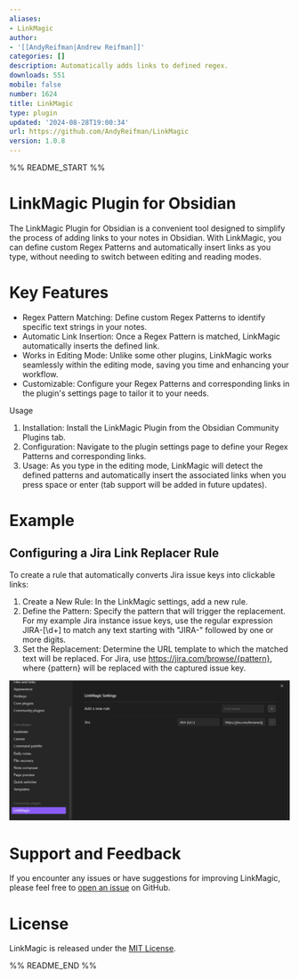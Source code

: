 ```yaml
---
aliases:
- LinkMagic
author:
- '[[AndyReifman|Andrew Reifman]]'
categories: []
description: Automatically adds links to defined regex.
downloads: 551
mobile: false
number: 1624
title: LinkMagic
type: plugin
updated: '2024-08-28T19:00:34'
url: https://github.com/AndyReifman/LinkMagic
version: 1.0.8
---
```


%% README_START %%

# LinkMagic Plugin for Obsidian

The LinkMagic Plugin for Obsidian is a convenient tool designed to simplify the process of adding links to your notes in Obsidian. With LinkMagic, you can define custom Regex Patterns and automatically insert links as you type, without needing to switch between editing and reading modes.
# Key Features

  - Regex Pattern Matching: Define custom Regex Patterns to identify specific text strings in your notes.
  - Automatic Link Insertion: Once a Regex Pattern is matched, LinkMagic automatically inserts the defined link.
  - Works in Editing Mode: Unlike some other plugins, LinkMagic works seamlessly within the editing mode, saving you time and enhancing your workflow.
  - Customizable: Configure your Regex Patterns and corresponding links in the plugin's settings page to tailor it to your needs.

Usage

  1. Installation: Install the LinkMagic Plugin from the Obsidian Community Plugins tab.
  2. Configuration: Navigate to the plugin settings page to define your Regex Patterns and corresponding links.
  3. Usage: As you type in the editing mode, LinkMagic will detect the defined patterns and automatically insert the associated links when you press space or enter (tab support will be added in future updates).

# Example

## Configuring a Jira Link Replacer Rule

To create a rule that automatically converts Jira issue keys into clickable links:

  1. Create a New Rule: In the LinkMagic settings, add a new rule.
  2. Define the Pattern: Specify the pattern that will trigger the replacement. For my example Jira instance issue keys, use the regular expression JIRA-[\d+] to match any text starting with "JIRA-" followed by one or more digits.
  3. Set the Replacement: Determine the URL template to which the matched text will be replaced. For Jira, use https://jira.com/browse/{pattern}, where {pattern} will be replaced with the captured issue key.


![An image showing the settings page for LinkMagic with an example pattern](https://raw.githubusercontent.com/AndyReifman/LinkMagic/HEAD/example.png)


# Support and Feedback

If you encounter any issues or have suggestions for improving LinkMagic, please feel free to [open an issue](https://github.com/AndyReifman/MagicLink/issues) on GitHub.

# License

LinkMagic is released under the [MIT License](LICENSE).

%% README_END %%
